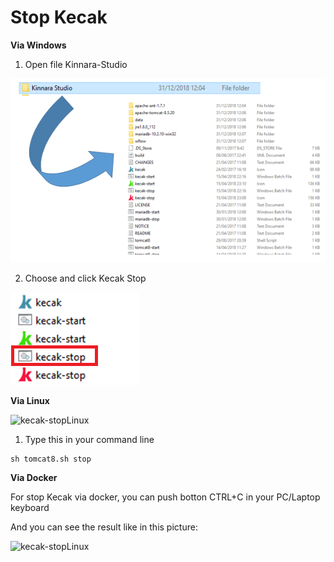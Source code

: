 # Stop Kecak

**Via Windows**

1. Open file Kinnara-Studio

<img src="https://raw.githubusercontent.com/kinnara-digital-studio/kecak-workflow/master/docs/assets/startKecak.png" alt="startKecak" />

2. Choose and click Kecak Stop

<img src="https://raw.githubusercontent.com/kinnara-digital-studio/kecak-workflow/master/docs/assets/kecak-stop.png" alt="kecak-stop" />

**Via Linux**

<img src="https://raw.githubusercontent.com/kinnara-digital-studio/kecak-workflow/master/docs/assets/linux-KecakStopLinux.png" alt="kecak-stopLinux" />

1. Type this in your command line 

```
sh tomcat8.sh stop
```

**Via Docker**

For stop Kecak via docker, you can push botton CTRL+C in your PC/Laptop keyboard

And you can see the result like in this picture:

<img src="https://raw.githubusercontent.com/kinnara-digital-studio/kecak-workflow/master/docs/assets/linux-KecakStopLinux.png" alt="kecak-stopLinux" />


